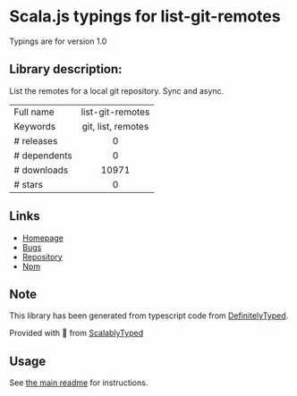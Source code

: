 
# Scala.js typings for list-git-remotes

Typings are for version 1.0

## Library description:
List the remotes for a local git repository. Sync and async.

|                    |                 |
| ------------------ | :-------------: |
| Full name          | list-git-remotes |
| Keywords           | git, list, remotes |
| # releases         | 0 |
| # dependents       | 0 |
| # downloads        | 10971 |
| # stars            | 0 |

## Links
- [Homepage](https://github.com/jonschlinkert/list-git-remotes)
- [Bugs](https://github.com/jonschlinkert/list-git-remotes/issues)
- [Repository](https://github.com/jonschlinkert/list-git-remotes)
- [Npm](https://www.npmjs.com/package/list-git-remotes)
    


## Note
This library has been generated from typescript code from [DefinitelyTyped](https://definitelytyped.org).

Provided with :purple_heart: from [ScalablyTyped](https://github.com/oyvindberg/ScalablyTyped)

## Usage
See [the main readme](../../readme.md) for instructions.



